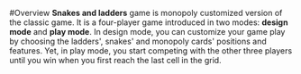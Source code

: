#Overview
**Snakes and ladders** game is monopoly customized version of the classic game.
It is a four-player game introduced in two modes: **design mode** and **play mode**. In design mode, you can customize your game play by choosing the ladders', snakes' and monopoly cards' positions and features. Yet, in play mode, you start competing with the other three players until you win when you first reach the last cell in the grid.
